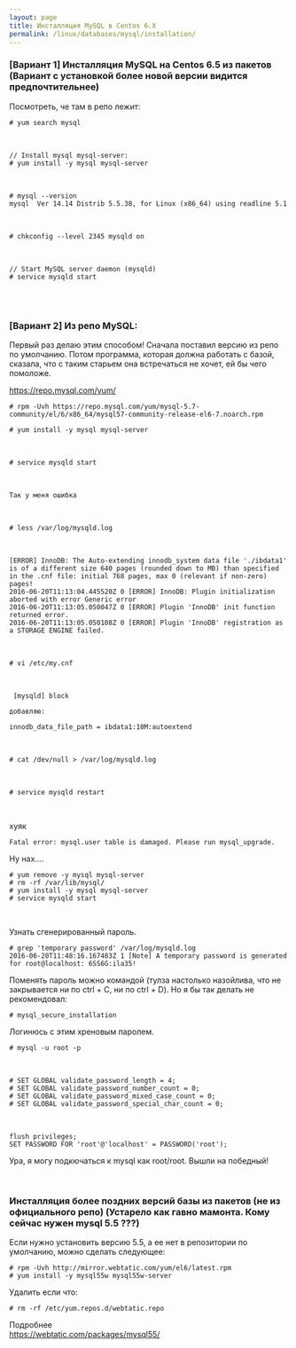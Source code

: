 ```yaml
---
layout: page
title: Инсталляция MySQL в Centos 6.X
permalink: /linux/databases/mysql/installation/
---
```


### [Вариант 1] Инсталляция MySQL на Centos 6.5 из пакетов (Вариант с установкой более новой версии видится предпочтительнее)

Посмотреть, че там в репо лежит:

    # yum search mysql

<br/>

    // Install mysql mysql-server:
    # yum install -y mysql mysql-server

<br/>

    # mysql --version
    mysql  Ver 14.14 Distrib 5.5.38, for Linux (x86_64) using readline 5.1

<br/>

    # chkconfig --level 2345 mysqld on

<br/>

    // Start MySQL server daemon (mysqld)
    # service mysqld start


<br/><br/>

### [Вариант 2] Из репо MySQL:

Первый раз делаю этим способом!
Сначала поставил версию из репо по умолчанию. Потом программа, которая должна работать с базой, сказала, что с таким старьем она встречаться не хочет, ей бы чего помоложе.

https://repo.mysql.com/yum/

    # rpm -Uvh https://repo.mysql.com/yum/mysql-5.7-community/el/6/x86_64/mysql57-community-release-el6-7.noarch.rpm

    # yum install -y mysql mysql-server

<br/>

    # service mysqld start

<br/>

    Так у меня ошибка

<br/>

    # less /var/log/mysqld.log

<br/>

    [ERROR] InnoDB: The Auto-extending innodb_system data file './ibdata1' is of a different size 640 pages (rounded down to MB) than specified in the .cnf file: initial 768 pages, max 0 (relevant if non-zero) pages!
    2016-06-20T11:13:04.445520Z 0 [ERROR] InnoDB: Plugin initialization aborted with error Generic error
    2016-06-20T11:13:05.050047Z 0 [ERROR] Plugin 'InnoDB' init function returned error.
    2016-06-20T11:13:05.050108Z 0 [ERROR] Plugin 'InnoDB' registration as a STORAGE ENGINE failed.

<br/>

    # vi /etc/my.cnf

<br/>

     [mysqld] block

    добавляю:

    innodb_data_file_path = ibdata1:10M:autoextend

<br/>

    # cat /dev/null > /var/log/mysqld.log

<br/>

    # service mysqld restart

<br/>

хуяк

    Fatal error: mysql.user table is damaged. Please run mysql_upgrade.

Ну нах....

    # yum remove -y mysql mysql-server
    # rm -rf /var/lib/mysql/
    # yum install -y mysql mysql-server
    # service mysqld start

<br/>

Узнать сгенерированный пароль.

    # grep 'temporary password' /var/log/mysqld.log
    2016-06-20T11:48:16.167483Z 1 [Note] A temporary password is generated for root@localhost: 6SS6G:ila35!

Поменять пароль можно командой (тулза настолько назойлива, что не закрывается ни по ctrl + C, ни по ctrl + D). Но я бы так делать не рекомендовал:

    # mysql_secure_installation


Логинюсь с этим хреновым паролем.

    # mysql -u root -p

<br/>

    # SET GLOBAL validate_password_length = 4;
    # SET GLOBAL validate_password_number_count = 0;
    # SET GLOBAL validate_password_mixed_case_count = 0;
    # SET GLOBAL validate_password_special_char_count = 0;

<br/>

    flush privileges;
    SET PASSWORD FOR 'root'@'localhost' = PASSWORD('root');

Ура, я могу подкючаться к mysql как root/root.
Вышли на победный!



<br/>

### Инсталляция более поздних версий базы из пакетов (не из официального репо) (Устарело как гавно мамонта. Кому сейчас нужен mysql 5.5 ???)

Если нужно установить версию 5.5, а ее нет в репозитории по умолчанию, можно сделать следующее:

    # rpm -Uvh http://mirror.webtatic.com/yum/el6/latest.rpm
    # yum install -y mysql55w mysql55w-server


Удалить если что:

    # rm -rf /etc/yum.repos.d/webtatic.repo

Подробнее  
https://webtatic.com/packages/mysql55/
